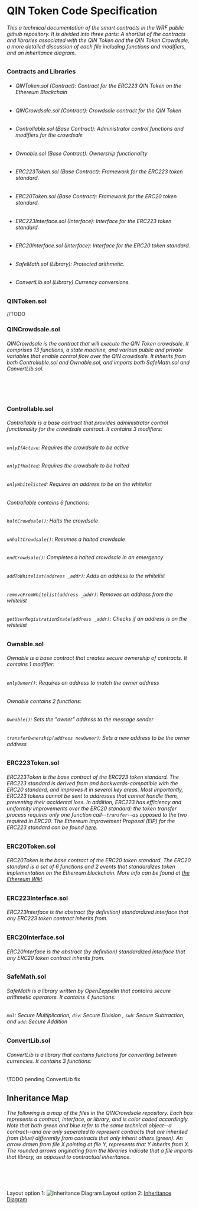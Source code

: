 # QIN Token Code Specification
###### This a technical documentation of the smart contracts in the WRF public github repository. It is divided into three parts: A shortlist of the contracts and libraries associated with the QIN Token and the QIN Token Crowdsale, a more detailed discussion of each file including functions and modifiers, and an inheritance diagram.


### Contracts and Libraries
* ###### QINToken.sol (Contract): Contract for the ERC223 QIN Token on the Ethereum Blockchain
* ###### QINCrowdsale.sol (Contract): Crowdsale contract for the QIN Token
* ###### Controllable.sol (Base Contract): Administrator control functions and modifiers for the crowdsale
* ###### Ownable.sol (Base Contract): Ownership functionality
* ###### ERC223Token.sol (Base Contract): Framework for the ERC223 token standard.
* ###### ERC20Token.sol (Base Contract): Framework for the ERC20 token standard.
* ###### ERC223Interface.sol (Interface): Interface for the ERC223 token standard.
* ###### ERC20Interface.sol (Interface): Interface for the ERC20 token standard.
* ###### SafeMath.sol (Library): Protected arithmetic.
* ###### ConvertLib.sol (Library) Currency conversions.

### QINToken.sol
//TODO
### QINCrowdsale.sol
###### QINCrowdsale is the contract that will execute the QIN Token crowdsale. It comprises 13 functions, a state machine, and various public and private variables that enable control flow over the QIN crowdsale. It inherits from both Controllable.sol and Ownable.sol, and imports both SafeMath.sol and ConvertLib.sol.   
<br/><br/>


### Controllable.sol
###### Controllable is a base contract that provides administrator control functionality for the crowdsale contract. It contains 3 modifiers:
###### `onlyIfActive`: Requires the crowdsale to be active
###### `onlyIfHalted`: Requires the crowdsale to be halted
###### `onlyWhitelisted`: Requires an address to be on the whitelist

###### Controllable contains 6 functions:
###### `haltCrowdsale()`: Halts the crowdsale
###### `unhaltCrowdsale()`: Resumes a halted crowdsale
###### `endCrowdsale()`: Completes a halted crowdsale in an emergency
###### `addToWhitelist(address _addr)`: Adds an address to the whitelist
###### `removeFromWhitelist(address _addr)`: Removes an address from the whitelist
###### `getUserRegistrationState(address _addr)`: Checks if an address is on the whitelist

### Ownable.sol
###### Ownable is a base contract that creates secure ownership of contracts. It contains 1 modifier:
###### `onlyOwner()`: Requires an address to match the owner address
###### Ownable contains 2 functions:
###### `Ownable()`: Sets the "owner" address to the message sender
###### `transferOwnership(address newOwner)`: Sets a new address to be the owner address

### ERC223Token.sol
###### ERC223Token is the base contract of the ERC223 token standard. The ERC223 standard is derived from and backwards-compatible with the ERC20 standard, and improves it in several key areas. Most importantly, ERC223 tokens cannot be sent to addresses that cannot handle them, preventing their accidental loss. In addition, ERC223 has efficiency and uniformity improvements over the ERC20 standard: the token transfer process requires only one function call--`transfer`--as opposed to the two required in ERC20. The Ethereum Improvement Proposal (EIP) for the ERC223 standard can be found [here](https://github.com/ethereum/EIPs/issues/223).


### ERC20Token.sol
###### ERC20Token is the base contract of the ERC20 token standard. The ERC20 standard is a set of 6 functions and 2 events that standardizes token implementation on the Ethereum blockchain. More info can be found at [the Ethereum Wiki](https://theethereum.wiki/w/index.php/ERC20_Token_Standard).

### ERC223Interface.sol
###### ERC223Interface is the abstract (by definition) standardized interface that any ERC223 token contract inherits from.

### ERC20Interface.sol
###### ERC20Interface is the abstract (by definition) standardized interface that any ERC20 token contract inherits from.

### SafeMath.sol
###### SafeMath is a library written by OpenZeppelin that contains secure arithmetic operators. It contains 4 functions:
###### `mul`: Secure Multiplication, `div`: Secure Division , `sub`: Secure Subtraction, and `add`: Secure Addition

### ConvertLib.sol
###### ConvertLib is a library that contains functions for converting between currencies. It contains 3 functions:
\\TODO pending ConvertLib fix

## Inheritance Map
###### The following is a map of the files in the QINCrowdsale repository. Each box represents a contract, interface, or library, and is color coded accordingly. Note that both green and blue refer to the same technical object--a contract--and are only seperated to represent contracts that are inherited from (blue) differently from contracts that only inherit others (green). An arrow drawn from file X pointing at file Y, represents that Y inherits from X. The rounded arrows originating from the libraries indicate that a file imports that library, as opposed to contractual inheritance.  
<br/><br/>

Layout option 1:
![Inheritance Diagram](https://github.com/WorldRapidFinance/wrf/blob/Specification-Document/InheritanceLayout1.jpg "Inheritance Diagram")
Layout option 2:
[Inheritance Diagram](https://github.com/WorldRapidFinance/wrf/blob/Specification-Document/InheritanceLayout2.jpg "Inheritance Diagram")
